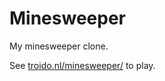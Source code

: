 # Minesweeper

My minesweeper clone.

See [troido.nl/minesweeper/](https://troido.nl/minesweeper/) to play.
